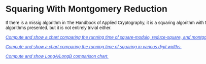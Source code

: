 <html>
<head>
<script src="../lib/BigInt.js"></script>

<script src="../lib/jsbn/jsbn.js"></script>
<script src="../lib/jsbn/jsbn2.js"></script>
<script src="../lib/jsbn/prng4.js"></script>
<script src="../lib/jsbn/rng.js"></script>

<script src="../browser.js"></script>
<script src="../math/functions-14-bit.js"></script>
<script src="../math/functions-15-bit.js"></script>
<script src="../math/functions-26-bit.js"></script>
<script src="../math/functions-28-bit.js"></script>
<script src="../math/functions-29-bit.js"></script>
<script src="../math/functions-30-bit.js"></script>
<script src="../math/long.js"></script>


<script src="../lib/jquery-1.8.2.min.js"></script>
<script src="../lib/highcharts.js"></script>

<script src="charts.js"></script>
<script src="montgomery-square.js"></script>

<style type="text/css">
body {
  font-family: "Lucida Grande", "Lucida Sans Unicode", Verdana, Arial, Helvetica, sans-serif;
}

h1, p {
  margin-left: 100px;
  width: 1024px;
}

pre {
  margin-left: 155px;
}

.chart {
  margin-left: 210px;
  width: 805px;
  height: 500px;
  border: 1px solid gray;
  display: none;
}

.spinner {
  position: relative;
  left: 369px;
  top: 217px;
}

div.codehilite pre span.c1 {
  color: blue;
}

.consistency_failure {
  border: 2px solid red;
}

.link {
  color: #3050e0;
  cursor: hand;
  text-decoration: underline;
  font-style: italic;
}

p .margin_centered {
  align: center;
}

.consistency_error {
  font-weight: bold;
  display: none;
}

</style>
</head>
<body> 

Squaring With Montgomery Reduction
==================================

If there is a missig algorithm in The Handbook of Applied Cryptography, it is a squaring algorithm
with Montgomery reduction.  It is not difficult to derive from the algorithms presented, but it is
not entirely trivial either.

<p>
  <div id="method_chart">
    <p>
      <span class="link">
	Compute and show a chart comparing the running time of square-modulo, reduce-square,
	and montgomery-square.
      </span>
      <span class="consistency_error">
	Computation halted: inconsistent results in comparison.  View console for details.
      </span>
    </p>
    <div class="chart">
    </div>
  </div>
</p>

<p>
  <div id="digit_width_chart">
    <p>
      <span class="link">
	Compute and show a chart comparing the running time of squaring in various digit widths.
      </span>
      <span class="consistency_error">
	Computation halted: inconsistent results in comparison.  View console for details.
      </span>
    </p>
    <div class="chart">
    </div>
  </div>
</p>


<p>
  <div id="AB_chart">
    <p>
      <span class="link">
	Compute and show LongA/LongB comparison chart.
      </span>
      <span class="consistency_error">
	Computation halted: inconsistent results in comparison.  View console for details.
      </span>
    </p>
    <div class="chart">
    </div>
  </div>
</p>



</body>
</html>

<!--
Local Variables:
mode: html
end:
--->
